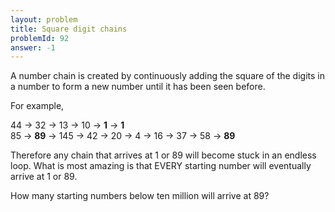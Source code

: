 ```yaml
---
layout: problem
title: Square digit chains
problemId: 92
answer: -1
---
```

A number chain is created by continuously adding the square of the digits in a number to form a new number until it has been seen before.

For example,

44 → 32 → 13 → 10 → **1** → **1**  
 85 → **89** → 145 → 42 → 20 → 4 → 16 → 37 → 58 → **89**

Therefore any chain that arrives at 1 or 89 will become stuck in an endless loop. What is most amazing is that EVERY starting number will eventually arrive at 1 or 89.

How many starting numbers below ten million will arrive at 89?